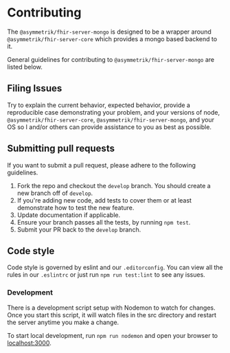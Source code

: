 Contributing
============

The `@asymmetrik/fhir-server-mongo` is designed to be a wrapper around `@asymmetrik/fhir-server-core` which provides a mongo based backend to it.  

General guidelines for contributing to `@asymmetrik/fhir-server-mongo` are listed below.

## Filing Issues
Try to explain the current behavior, expected behavior, provide a reproducible case demonstrating your problem, and your versions of node, `@asymmetrik/fhir-server-core`, `@asymmetrik/fhir-server-mongo`, and your OS so I and/or others can provide assistance to you as best as possible.

## Submitting pull requests
If you want to submit a pull request, please adhere to the following guidelines.

1. Fork the repo and checkout the `develop` branch. You should create a new branch off of `develop`.
2. If you're adding new code, add tests to cover them or at least demonstrate how to test the new feature.
3. Update documentation if applicable.
4. Ensure your branch passes all the tests, by running `npm test`.
5. Submit your PR back to the `develop` branch.

## Code style
Code style is governed by eslint and our `.editorconfig`. You can view all the rules in our `.eslintrc` or just run `npm run test:lint` to see any issues.

### Development
There is a development script setup with Nodemon to watch for changes. Once you start this script, it will watch files in the src directory and restart the server anytime you make a change.

To start local development, run `npm run nodemon` and open your browser to [localhost:3000](http://localhost:3000).
